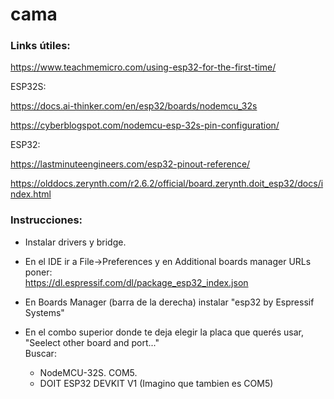 # cama

### Links útiles:

https://www.teachmemicro.com/using-esp32-for-the-first-time/

ESP32S:

https://docs.ai-thinker.com/en/esp32/boards/nodemcu_32s

https://cyberblogspot.com/nodemcu-esp-32s-pin-configuration/

ESP32:

https://lastminuteengineers.com/esp32-pinout-reference/

https://olddocs.zerynth.com/r2.6.2/official/board.zerynth.doit_esp32/docs/index.html



### Instrucciones:

- Instalar drivers y bridge.

- En el IDE ir a File->Preferences y en Additional boards manager URLs poner:  
https://dl.espressif.com/dl/package_esp32_index.json

- En Boards Manager (barra de la derecha) instalar "esp32 by Espressif Systems"  

- En el combo superior donde te deja elegir la placa que querés usar, "Seelect other board and port..."  
Buscar:
  - NodeMCU-32S. COM5.
  - DOIT ESP32 DEVKIT V1 (Imagino que tambien es COM5)
